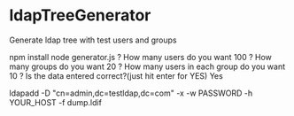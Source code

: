 # ldapTreeGenerator
Generate ldap tree with test users and groups

npm install
node generator.js
? How many users do you want 100
? How many groups do you want 20
? How many users in each group do you want 10
? Is the data entered correct?(just hit enter for YES) Yes

ldapadd -D "cn=admin,dc=testldap,dc=com" -x -w PASSWORD -h YOUR_HOST -f dump.ldif
